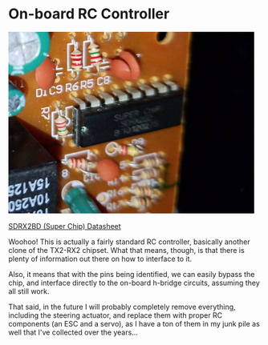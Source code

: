 # On-board RC Controller

![Toy RC Car Controller](./rc-car-controller-ic-SDRX2BD.jpg)

[SDRX2BD (Super Chip) Datasheet](./SDRX2BD-BaiShengWeiElectronics.pdf)

Woohoo! This is actually a fairly standard RC controller, basically another clone of the TX2-RX2 chipset. What that means, though, is that there is plenty of information out there on how to interface to it.

Also, it means that with the pins being identified, we can easily bypass the chip, and interface directly to the on-board h-bridge circuits, assuming they all still work.

That said, in the future I will probably completely remove everything, including the steering actuator, and replace them with proper RC components (an ESC and a servo), as I have a ton of them in my junk pile as well that I've collected over the years...